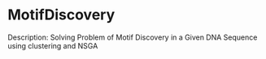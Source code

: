 MotifDiscovery
==============

Description: Solving Problem of Motif Discovery in a Given DNA Sequence using clustering and NSGA
